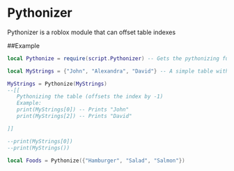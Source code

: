 # Pythonizer
Pythonizer is a roblox module that can offset table indexes

##Example
```lua
local Pythonize = require(script.Pythonizer) -- Gets the pythonizing function using require

local MyStrings = {"John", "Alexandra", "David"} -- A simple table with some strings of names

MyStrings = Pythonize(MyStrings)
--[[
   Pythonizing the table (offsets the index by -1)
   Example:
   print(MyStrings[0]) -- Prints "John"
   print(MyStrings[2]) -- Prints "David"

]]

--print(MyStrings[0])
--print(MyStrings())

local Foods = Pythonize({"Hamburger", "Salad", "Salmon"})
```
